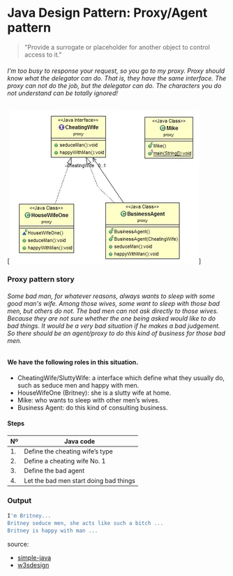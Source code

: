 # Java Design Pattern: Proxy/Agent pattern

> "Provide a surrogate or placeholder for another object
to control access to it."

###### I’m too busy to response your request, so you go to my proxy. Proxy should know what the delegator can do. That is, they have the same interface. The proxy can not do the job, but the delegator can do. The characters you do not understand can be totally ignored!

[![Proxy/Agent-pattern](../../../../resources/img/proxy.webp)]

### Proxy pattern story

###### Some bad man, for whatever reasons, always wants to sleep with some good man's wife. Among those wives, some want to sleep with those bad men, but others do not. The bad men can not ask directly to those wives. Because they are not sure whether the one being asked would like to do bad things. It would be a very bad situation if he makes a bad judgement. So there should be an agent/proxy to do this kind of business for those bad men.

#### We have the following roles in this situation.


- CheatingWife/SluttyWife: a interface which define what they usually do, such as seduce men and happy with men.
- HouseWifeOne (Britney): she is a slutty wife at home.
- Mike: who wants to sleep with other men’s wives.
- Business Agent: do this kind of consulting business.


#### Steps

| Nº | Java code |
| ------ | ------ |
| 1. | Define the cheating wife’s type |
| 2. | Define a cheating wife No. 1 |
| 3. | Define the bad agent |
| 4. | Let the bad men start doing bad things |

### Output

```sh
I'm Britney...
Britney seduce men, she acts like such a bitch ...
Britney is happy with man ...
```

source:
- [simple-java](https://www.programcreek.com/2013/02/java-design-pattern-factory/) 
- [w3sdesign](http://www.w3sdesign.com/index0100.php)
